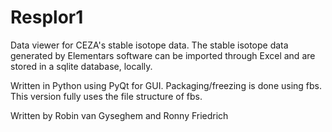 # Resplor1
Data viewer for CEZA's stable isotope data.
The stable isotope data generated by Elementars software
can be imported through Excel and are stored in a sqlite database, locally.

Written in Python using PyQt for GUI.
Packaging/freezing is done using fbs.
This version fully uses the file structure of fbs.

Written by Robin van Gyseghem and Ronny Friedrich
